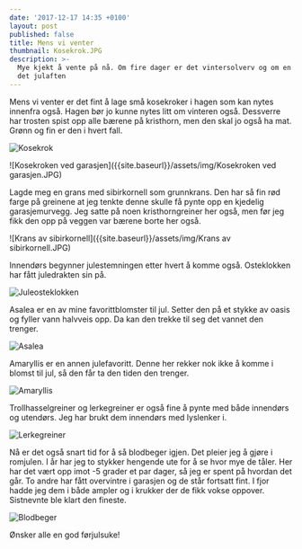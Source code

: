 ```yaml
---
date: '2017-12-17 14:35 +0100'
layout: post
published: false
title: Mens vi venter
thumbnail: Kosekrok.JPG
description: >-
  Mye kjekt å vente på nå. Om fire dager er det vintersolverv og om en uke er
  det julaften
---
```


Mens vi venter er det fint å lage små kosekroker i hagen som kan nytes innenfra også. Hagen bør jo kunne nytes litt om vinteren også. Dessverre har trosten spist opp alle bærene på kristhorn, men den skal jo også ha mat. Grønn og fin er den i hvert fall.

![Kosekrok]({{site.baseurl}}/assets/img/Kosekrok.JPG)

![Kosekroken ved garasjen]({{site.baseurl}}/assets/img/Kosekroken ved garasjen.JPG)

Lagde meg en grans med sibirkornell som grunnkrans. Den har så fin rød farge på greinene at jeg tenkte denne skulle få pynte opp en kjedelig garasjemurvegg. Jeg satte på noen kristhorngreiner her også, men før jeg fikk den opp på veggen var bærene borte her også.

![Krans av sibirkornell]({{site.baseurl}}/assets/img/Krans av sibirkornell.JPG)

Innendørs begynner julestemningen etter hvert å komme også. Osteklokken har fått juledrakten sin på.

![Juleosteklokken]({{site.baseurl}}/assets/img/Juleosteklokken.JPG)

Asalea er en av mine favorittblomster til jul. Setter den på et stykke av oasis og fyller vann halvveis opp.  Da kan den trekke til seg det vannet den trenger. 

![Asalea]({{site.baseurl}}/assets/img/Asalea.JPG)

Amaryllis er en annen julefavoritt. Denne her rekker nok ikke å komme i blomst til jul, så den får ta den tiden den trenger. 

![Amaryllis]({{site.baseurl}}/assets/img/Amaryllis.JPG)

Trollhasselgreiner og lerkegreiner er også fine å pynte med både innendørs og utendørs. Jeg har brukt dem innendørs med lyslenker i. 

![Lerkegreiner]({{site.baseurl}}/assets/img/Lerkegreiner.JPG)

Nå er det også snart tid for å så blodbeger igjen. Det pleier jeg å gjøre i romjulen. I år har jeg to stykker hengende ute for å se hvor mye de tåler. Her har det vært opp imot -5 grader et par dager, så jeg er spent på hvordan det går. 
To andre har fått overvintre i garasjen og de står fortsatt fint. I fjor hadde jeg dem i både ampler og i krukker der de fikk vokse oppover. Sistnevnte ble klart den fineste.

![Blodbeger]({{site.baseurl}}/assets/img/Blodbeger.JPG)

Ønsker alle en god førjulsuke!
